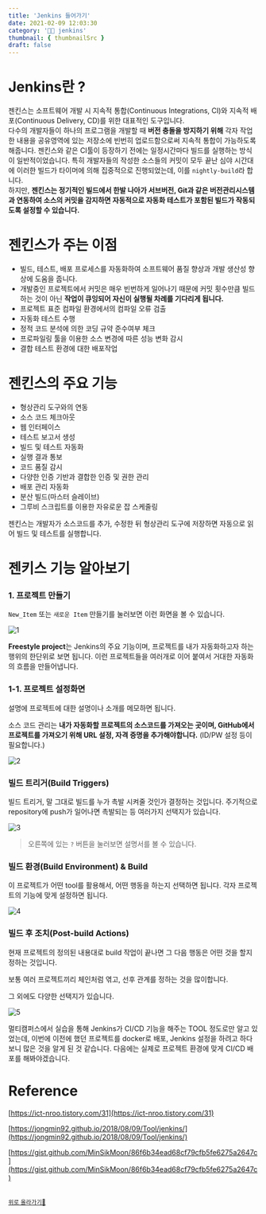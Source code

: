 ```yaml
---
title: 'Jenkins 들어가기'
date: 2021-02-09 12:03:30
category: '👨‍🍳 jenkins'
thumbnail: { thumbnailSrc }
draft: false
---
```


# Jenkins란 ?

젠킨스는 소프트웨어 개발 시 지속적 통합(Continuous Integrations, CI)와 지속적 배포(Continuous Delivery, CD)를 위한 대표적인 도구입니다.  
다수의 개발자들이 하나의 프로그램을 개발할 때 **버전 충돌을 방지하기 위해** 각자 작업한 내용을 공유영역에 있는 저장소에 빈번히 업로드함으로써 지속적 통합이 가능하도록 해줍니다. 젠킨스와 같은 CI툴이 등장하기 전에는 일정시간마다 빌드를 실행하는 방식이 일반적이었습니다. 특히 개발자들의 작성한 소스들의 커밋이 모두 끝난 심야 시간대에 이러한 빌드가 타이머에 의해 집중적으로 진행되었는데, 이를 `nightly-build`라 합니다.  
하지만, **젠킨스는 정기적인 빌드에서 한발 나아가 서브버전, Git과 같은 버전관리시스템과 연동하여 소스의 커밋을 감지하면 자동적으로 자동화 테스트가 포함된 빌드가 작동되도록 설정할 수 있습니다.**

# 젠킨스가 주는 이점

- 빌드, 테스트, 배포 프로세스를 자동화하여 소프트웨어 품질 향상과 개발 생산성 향상에 도움을 줍니다.
- 개발중인 프로젝트에서 커밋은 매우 빈번하게 일어나기 때문에 커밋 횟수만큼 빌드 하는 것이 아닌 **작업이 큐잉되어 자신이 실행될 차례를 기다리게 됩니다.**
- 프로젝트 표준 컴파일 환경에서의 컴파일 오류 검출
- 자동화 테스트 수행
- 정적 코드 분석에 의한 코딩 규약 준수여부 체크
- 프로파일링 툴을 이용한 소스 변경에 따른 성능 변화 감시
- 결합 테스트 환경에 대한 배포작업

# 젠킨스의 주요 기능

- 형상관리 도구와의 연동
- 소스 코드 체크아웃
- 웹 인터페이스
- 테스트 보고서 생성
- 빌드 및 테스트 자동화
- 실행 결과 통보
- 코드 품질 감시
- 다양한 인증 기반과 결합한 인증 및 권한 관리
- 배포 관리 자동화
- 분산 빌드(마스터 슬레이브)
- 그루비 스크립트를 이용한 자유로운 잡 스케줄링

젠킨스는 개발자가 소스코드를 추가, 수정한 뒤 형상관리 도구에 저장하면 자동으로 읽어 빌드 및 테스트를 실행합니다.

# 젠키스 기능 알아보기

### 1. 프로젝트 만들기

`New_Item` 또는 `새로운 Item` 만들기를 눌러보면 이런 화면을 볼 수 있습니다.

![1](https://user-images.githubusercontent.com/66216102/107602960-a4156500-6c6e-11eb-9e0a-26a4cbf9b74f.PNG)

**Freestyle project**는 Jenkins의 주요 기능이며, 프로젝트를 내가 자동화하고자 하는 행위의 한단위로 보면 됩니다. 이런 프로젝트들을 여러개로 이어 붙여서 거대한 자동화의 흐름을 만들어냅니다.

### 1-1. 프로젝트 설정화면

설명에 프로젝트에 대한 설명이나 소개를 메모하면 됩니다.

소스 코드 관리는 **내가 자동화할 프로젝트의 소스코드를 가져오는 곳이며, GitHub에서 프로젝트를 가져오기 위해 URL 설정, 자격 증명을 추가해야합니다.** (ID/PW 설정 등이 필요합니다.)

![2](https://user-images.githubusercontent.com/66216102/107602963-a5469200-6c6e-11eb-8649-49d20ecaaf95.PNG)

### 빌드 트리거(Build Triggers)

빌드 트리거, 말 그대로 빌드를 누가 촉발 시켜줄 것인가 결정하는 것입니다. 주기적으로 repository에 push가 일어나면 촉발되는 등 여러가지 선택지가 있습니다.

![3](https://user-images.githubusercontent.com/66216102/107602966-a5469200-6c6e-11eb-8695-43d8c3cfa44d.PNG)

> 오른쪽에 있는 `?` 버튼을 눌러보면 설명서를 볼 수 있습니다.

### 빌드 환경(Build Environment) & Build

이 프로젝트가 어떤 tool를 활용해서, 어떤 행동을 하는지 선택하면 됩니다. 각자 프로젝트의 기능에 맞게 설정하면 됩니다.

![4](https://user-images.githubusercontent.com/66216102/107602968-a5df2880-6c6e-11eb-9c78-0c6bebb73f9b.PNG)

### 빌드 후 조치(Post-build Actions)

현재 프로젝트의 정의된 내용대로 build 작업이 끝나면 그 다음 행동은 어떤 것을 할지 정하는 것입니다.

보통 여러 프로젝트끼리 체인처럼 엮고, 선후 관계를 정하는 것을 많이합니다.

그 외에도 다양한 선택지가 있습니다.

![5](https://user-images.githubusercontent.com/66216102/107602969-a5df2880-6c6e-11eb-8bb9-3cb66c441c70.PNG)

멀티캠퍼스에서 실습을 통해 Jenkins가 CI/CD 기능을 해주는 TOOL 정도로만 알고 있었는데, 이번에 이전에 했던 프로젝트를 docker로 배포, Jenkins 설정을 하려고 하다보니 많은 것을 알게 된 것 같습니다. 다음에는 실제로 프로젝트 환경에 맞게 CI/CD 배포를 해봐야겠습니다.

# Reference

[https://ict-nroo.tistory.com/31](https://ict-nroo.tistory.com/31)

[https://jongmin92.github.io/2018/08/09/Tool/jenkins/](https://jongmin92.github.io/2018/08/09/Tool/jenkins/)

[https://gist.github.com/MinSikMoon/86f6b34ead68cf79cfb5fe6275a2647c](https://gist.github.com/MinSikMoon/86f6b34ead68cf79cfb5fe6275a2647c)

<br />
<a href='#'><small class='up-button'>위로 올라가기💨</small></a>
<br />
